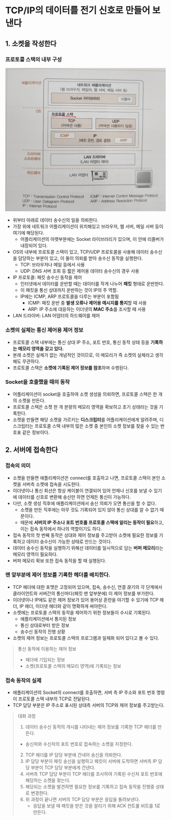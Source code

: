 # TCP/IP의 데이터를 전기 신호로 만들어 보낸다
## 1. 소켓을 작성한다
### 프로토콜 스택의 내부 구성
![img.png](images/02_protocol_stack_instructure.png)
- 위부터 아래로 데이터 송수신의 일을 의뢰한다.
- 가장 위에 네트워크 어플리케이션이 위치해있고 브라우저, 웹 서버, 메일 서버 등이 여기에 해당된다. 
  - 어플리케이션의 아랫부분에는 Socket 라이브러리가 있으며, 이 안에 리졸버가 내장되어 있다.
- OS의 내부에 프로토콜 스택이 있고, TCP/UDP 프로토콜을 사용해 데이터 송수신을 담당하는 부분이 있고, 이 둘이 의뢰를 받아 송수신 동작을 실행한다.
  - TCP: 브라우저나 메일 등에서 사용
  - UDP: DNS 서버 조회 등 짧은 제어용 데이터 송수신의 경우 사용
- IP 프로토콜: 패킷 송수신 동작을 제어
  - 인터넷에서 데이터를 운반할 때는 데이터를 작게 나누어 **패킷** 형태로 운반한다.
  - 이 패킷을 통신 상대까지 운반하는 것이 IP의 주 역할.
  - IP에는 ICMP, ARP 프로토콜을 다루는 부분이 포함됨
    - ICMP: 패킷 운반 중 **발생 오류나 제어용 메시지를 통지**할 때 사용
    - ARP: IP 주소에 대응하는 이더넷의 **MAC 주소**를 조사할 때 사용
- LAN 드라이버: LAN 어댑터의 하드웨어를 제어

### 소켓의 실체는 통신 제어용 제어 정보
- 프로토콜 스택 내부에는 통신 상대 IP 주소, 포트 번호, 통신 동작 상태 등을 **기록하는 메모리 영역을 갖고 있다.**
- 본래 소켓은 실체가 없는 개념적인 것이므로, 이 메모리가 즉 소켓의 실체라고 생각해도 무관하다.
- 프로토콜 스택은 **소켓에 기록된 제어 정보를 참조**하며 수행된다. 

### Socket을 호출했을 때의 동작
- 어플리케이션이 socket을 호출하여 소켓 생성을 의뢰하면, 프로토콜 스택은 한 개의 소켓을 만든다.
- 프로토콜 스택은 소켓 한 개 분량의 메모리 영역을 확보하고 초기 상태라는 것을 기록한다.
- 소켓을 만들면 해당 소켓을 가르키는 **디스크립터**를 어플리케이션에게 알려주며, 디스크립터는 프로토콜 스택 내부의 많은 소켓 중 본인의 소켓 정보를 찾을 수 있는 번호표 같은 정보이다.

## 2. 서버에 접속한다
### 접속의 의미
- 소켓을 만들면 애플리케이션은 connect를 호출하고 나면, 프로토콜 스택이 본인 소켓을 서버측 소켓에 접속을 시도한다.
- 이더넷이나 통신 회선은 항상 케이블이 연결되어 있어 언제나 신호를 보낼 수 있기에 데이터를 신호로 변환해 송신만 하면 언제든 통신이 가능하다.
- 다만, 소켓 생성 직후에 애플리케이션에서 송신 의뢰가 오면 통신을 할 수 없다.
  - 소켓을 만든 직후에는 아무 것도 기록되어 있지 않아 통신 상대를 알 수 없기 때문이다.
  - 때문에 **서버의 IP 주소나 포트 번호를 프로토콜 스택에 알리는 동작이 필요**하고, 이는 접속 동작에서 하나의 역할이기도 하다.
- 접속 동작의 첫 번째 동작은 상대와 제어 정보를 주고받아 소켓에 필요한 정보를 기록하고 데이터 송수신이 가능한 상태로 만드는 것이다.
- 데이터 송수신 동작을 실행하기 위해선 데이터를 일시적으로 담는 **버퍼 메모리**라는 메모리 영역이 필요하다.
- 버퍼 메모리 확보 또한 접속 동작을 할 때 실행된다.

### 맨 앞부분에 제어 정보를 기록한 헤더를 배치한다.
- TCP 헤더에 대한 포맷은 고정되어 있으며, 접속, 송수신, 연결 끊기의 각 단계에서 클라이언트와 서버간의 통신마다(패킷 맨 앞부분에) 이 제어 정보를 부가한다.
- 이더넷이나 IP에도 같은 제어 정보가 있어 용어상 혼란을 야기할 수 있기에 TCP 헤더, IP 헤더, 이더넷 헤더와 같이 명확하게 써야한다.
- 소켓에는 프로토콜 스택의 동작을 제어하기 위한 정보들이 수시로 기록된다.
  - 애플리케이션에서 통지된 정보
  - 통신 상대로부터 받은 정보
  - 송수신 동작의 진행 상황
- 소켓의 제어 정보는 프로토콜 스택의 프로그램과 일체화 되어 있다고 볼 수 있다.

> 통신 동작에 이용하는 제어 정보
> - 헤더에 기입되는 정보
> - 소켓(프로토콜 스택의 메모리 영역)에 기록되는 정보
 
### 접속 동작의 실제
- 애플리케이션의 Socket의 connect를 호출하면, 서버 측 IP 주소와 포트 번호 명령이 프로토콜 스택 내부의 TCP로 전달된다.
- TCP 담당 부분은 IP 주소로 표시된 상대측 서버의 TCP와 제어 정보를 주고받는다.

> 대화 과정
> 1. 데이터 송수신 동작의 개시를 나타내는 제어 정보를 기록한 TCP 헤더를 만든다.
>   - 송신처와 수신처의 포트 번호로 접속하는 소켓을 지정한다.
> 2. TCP 헤더를 IP 담당 부분에 건네어 송신을 의뢰한다.
> 3. IP 담당 부분이 패킷 송신을 실행하고 패킷이 서버에 도착하면 서버측 IP 담당 부분이 TCP 담당 부분에게 건넨다.
> 4. 서버측 TCP 담당 부분이 TCP 헤더를 조사하여 기록된 수신처 포트 번호에 해당하는 소켓을 찾는다.
> 5. 해당되는 소켓을 발견하면 필요한 정보를 기록하고 접속 동작을 진행중 상태로 변경한다.
> 6. 위 과정이 끝나면 서버의 TCP 담당 부분은 응답을 돌려보낸다.
>    - 응답을 보낼 때 패킷을 받은 것을 알리기 위해 ACK 컨트롤 비트를 1로 만든다.